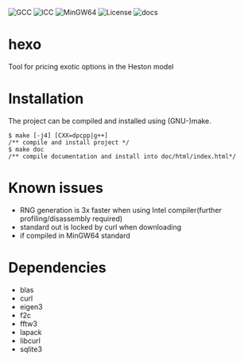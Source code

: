 
![GCC](https://img.shields.io/static/v1?logo=github&label=GCC11&message=passing&color=Blue)
![ICC](https://img.shields.io/static/v1?logo=github&label=ICC&message=passing&color=Blue)
![MinGW64](https://img.shields.io/static/v1?logo=github&label=MinGW64&message=passing&color=Blue)
![License](https://img.shields.io/static/v1?label=License&message=MPLv2&color=blue)
![docs](https://img.shields.io/static/v1?label=docs&message=doxygen&color=green)

hexo
===============================================
Tool for pricing exotic options in the Heston model
# Installation
The project can be compiled and installed using (GNU-)make.
```
$ make [-j4] [CXX=dpcpp|g++]
/** compile and install project */
$ make doc
/** compile documentation and install into doc/html/index.html*/
```
# Known issues
- RNG generation is 3x faster when using Intel compiler(further profiling/disassembly required)
- standard out is locked by curl when downloading
- if compiled in MinGW64 standard
# Dependencies
- blas
- curl
- eigen3
- f2c
- fftw3
- lapack
- libcurl
- sqlite3
